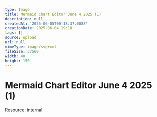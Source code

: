 ```yaml
---
type: Image
title: Mermaid Chart Editor June 4 2025 (1)
description: null
createdAt: '2025-06-05T00:18:37.008Z'
creationDate: 2025-06-04 19:18
tags: []
source: upload
url: null
mimeType: image/svg+xml
fileSize: 37560
width: 40
height: 150
---
```


# Mermaid Chart Editor June 4 2025 (1)


Resource: internal


